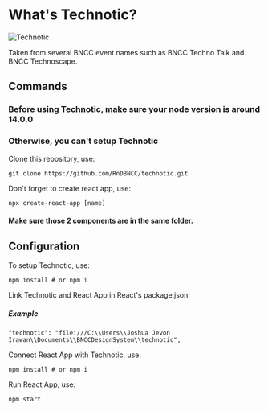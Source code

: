 # What's Technotic?

![Technotic](https://user-images.githubusercontent.com/90307879/214736164-94bcc53e-ec4f-4576-bf6e-f0108a8c2700.png)

Taken from several BNCC event names such as BNCC Techno Talk and BNCC Technoscape.

## Commands

### Before using Technotic, make sure your node version is around 14.0.0
### Otherwise, you can't setup Technotic

Clone this repository, use:

```
git clone https://github.com/RnDBNCC/technotic.git
```

Don't forget to create react app, use:
```
npx create-react-app [name]
```

#### Make sure those 2 components are in the same folder.

## Configuration

To setup Technotic, use:

```
npm install # or npm i
```

Link Technotic and React App in React's package.json:

##### Example
```
"technotic": "file:///C:\\Users\\Joshua Jevon Irawan\\Documents\\BNCCDesignSystem\\technotic",
```

Connect React App with Technotic, use:

```
npm install # or npm i
```

Run React App, use:

```
npm start
```
